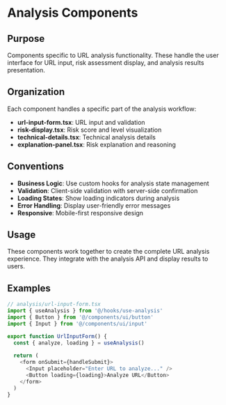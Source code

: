 # Analysis Components

## Purpose
Components specific to URL analysis functionality. These handle the user interface for URL input, risk assessment display, and analysis results presentation.

## Organization
Each component handles a specific part of the analysis workflow:
- **url-input-form.tsx**: URL input and validation
- **risk-display.tsx**: Risk score and level visualization
- **technical-details.tsx**: Technical analysis details
- **explanation-panel.tsx**: Risk explanation and reasoning

## Conventions
- **Business Logic**: Use custom hooks for analysis state management
- **Validation**: Client-side validation with server-side confirmation
- **Loading States**: Show loading indicators during analysis
- **Error Handling**: Display user-friendly error messages
- **Responsive**: Mobile-first responsive design

## Usage
These components work together to create the complete URL analysis experience. They integrate with the analysis API and display results to users.

## Examples
```typescript
// analysis/url-input-form.tsx
import { useAnalysis } from '@/hooks/use-analysis'
import { Button } from '@/components/ui/button'
import { Input } from '@/components/ui/input'

export function UrlInputForm() {
  const { analyze, loading } = useAnalysis()
  
  return (
    <form onSubmit={handleSubmit}>
      <Input placeholder="Enter URL to analyze..." />
      <Button loading={loading}>Analyze URL</Button>
    </form>
  )
}
```